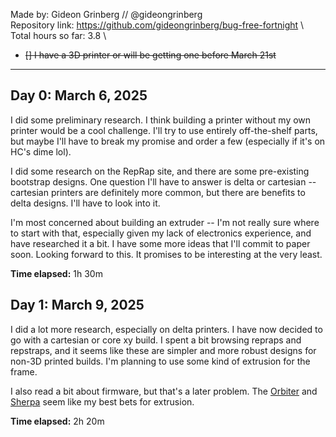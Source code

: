 Made by: Gideon Grinberg // @gideongrinberg \
Repository link: https://github.com/gideongrinberg/bug-free-fortnight \ 
Total hours so far: 3.8 \
- ~~[] I have a 3D printer or will be getting one before March 21st~~
---

## Day 0: March 6, 2025

I did some preliminary research. I think building a printer without my own printer would be a cool challenge. I'll try to use entirely off-the-shelf parts, but maybe I'll have to break my promise and order a few (especially if it's on HC's dime lol).

I did some research on the RepRap site, and there are some pre-existing bootstrap designs. One question I'll have to answer is delta or cartesian -- cartesian printers are definitely more common, but there are benefits to delta designs. I'll have to look into it.

I'm most concerned about building an extruder -- I'm not really sure where to start with that, especially given my lack of electronics experience, and have researched it a bit. I have some more ideas that I'll commit to paper soon. Looking forward to this. It promises to be interesting at the very least.

**Time elapsed:** 1h 30m

## Day 1: March 9, 2025

I did a lot more research, especially on delta printers. I have now decided to go with a cartesian or core xy build. I spent a bit browsing repraps and repstraps, and it seems like these are simpler and more robust designs for non-3D printed builds. I'm planning to use some kind of extrusion for the frame. 

I also read a bit about firmware, but that's a later problem. The [Orbiter](https://www.orbiterprojects.com/orbiter-v2-0/) and [Sherpa](https://github.com/Annex-Engineering/Sherpa_Mini-Extruder) seem like my best bets for extrusion.

**Time elapsed:** 2h 20m